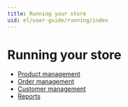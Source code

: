 ```yaml
---
title: Running your store
uid: el/user-guide/running/index
---
```


# Running your store

* [Product management](xref:el/user-guide/running/product-management/index)
* [Order management](xref:el/user-guide/running/order-management/index)
* [Customer management](xref:el/user-guide/running/customer-management/index)
* [Reports](xref:el/user-guide/running/reports/index)